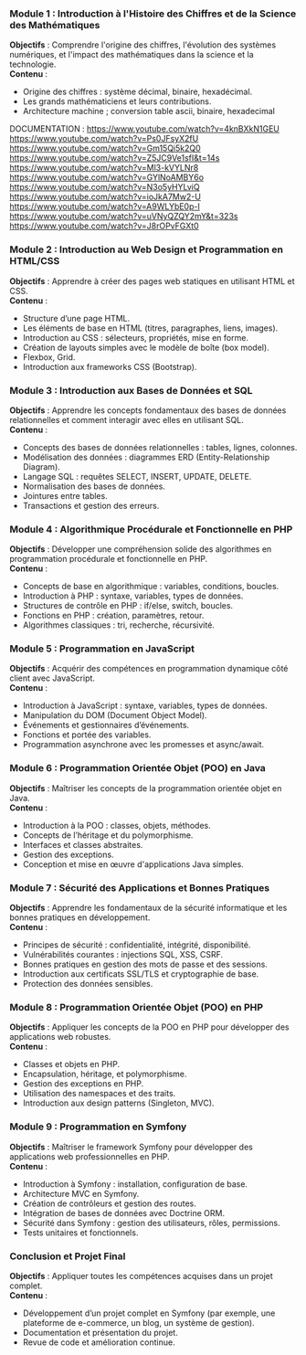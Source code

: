 ### Module 1 : Introduction à l'Histoire des Chiffres et de la Science des Mathématiques
**Objectifs** : Comprendre l'origine des chiffres, l'évolution des systèmes numériques, et l'impact des mathématiques dans la science et la technologie.  
**Contenu** :
- Origine des chiffres : système décimal, binaire, hexadécimal.
- Les grands mathématiciens et leurs contributions.
- Architecture machine ; conversion table ascii, binaire, hexadecimal
  
DOCUMENTATION : 
https://www.youtube.com/watch?v=4knBXkN1GEU  
https://www.youtube.com/watch?v=Ps0JFsyX2fU  
https://www.youtube.com/watch?v=Gm15Qi5k2Q0  
https://www.youtube.com/watch?v=Z5JC9Ve1sfI&t=14s  
https://www.youtube.com/watch?v=Ml3-kVYLNr8  
https://www.youtube.com/watch?v=GYlNoAMBY6o  
https://www.youtube.com/watch?v=N3o5yHYLviQ  
https://www.youtube.com/watch?v=ioJkA7Mw2-U  
https://www.youtube.com/watch?v=A9WLYbE0p-I  
https://www.youtube.com/watch?v=uVNyQZQY2mY&t=323s  
https://www.youtube.com/watch?v=J8rOPvFGXt0  


### Module 2 : Introduction au Web Design et Programmation en HTML/CSS
**Objectifs** : Apprendre à créer des pages web statiques en utilisant HTML et CSS.  
**Contenu** :
- Structure d’une page HTML.
- Les éléments de base en HTML (titres, paragraphes, liens, images).
- Introduction au CSS : sélecteurs, propriétés, mise en forme.
- Création de layouts simples avec le modèle de boîte (box model).
- Flexbox, Grid.
- Introduction aux frameworks CSS (Bootstrap).

### Module 3 : Introduction aux Bases de Données et SQL
**Objectifs** : Apprendre les concepts fondamentaux des bases de données relationnelles et comment interagir avec elles en utilisant SQL.  
**Contenu** :
- Concepts des bases de données relationnelles : tables, lignes, colonnes.
- Modélisation des données : diagrammes ERD (Entity-Relationship Diagram).
- Langage SQL : requêtes SELECT, INSERT, UPDATE, DELETE.
- Normalisation des bases de données.
- Jointures entre tables.
- Transactions et gestion des erreurs.

### Module 4 : Algorithmique Procédurale et Fonctionnelle en PHP
**Objectifs** : Développer une compréhension solide des algorithmes en programmation procédurale et fonctionnelle en PHP.  
**Contenu** :
- Concepts de base en algorithmique : variables, conditions, boucles.
- Introduction à PHP : syntaxe, variables, types de données.
- Structures de contrôle en PHP : if/else, switch, boucles.
- Fonctions en PHP : création, paramètres, retour.
- Algorithmes classiques : tri, recherche, récursivité.

### Module 5 : Programmation en JavaScript
**Objectifs** : Acquérir des compétences en programmation dynamique côté client avec JavaScript.  
**Contenu** :
- Introduction à JavaScript : syntaxe, variables, types de données.
- Manipulation du DOM (Document Object Model).
- Événements et gestionnaires d’événements.
- Fonctions et portée des variables.
- Programmation asynchrone avec les promesses et async/await.

### Module 6 : Programmation Orientée Objet (POO) en Java
**Objectifs** : Maîtriser les concepts de la programmation orientée objet en Java.  
**Contenu** :
- Introduction à la POO : classes, objets, méthodes.
- Concepts de l’héritage et du polymorphisme.
- Interfaces et classes abstraites.
- Gestion des exceptions.
- Conception et mise en œuvre d'applications Java simples.

### Module 7 : Sécurité des Applications et Bonnes Pratiques
**Objectifs** : Apprendre les fondamentaux de la sécurité informatique et les bonnes pratiques en développement.  
**Contenu** :
- Principes de sécurité : confidentialité, intégrité, disponibilité.
- Vulnérabilités courantes : injections SQL, XSS, CSRF.
- Bonnes pratiques en gestion des mots de passe et des sessions.
- Introduction aux certificats SSL/TLS et cryptographie de base.
- Protection des données sensibles.

### Module 8 : Programmation Orientée Objet (POO) en PHP
**Objectifs** : Appliquer les concepts de la POO en PHP pour développer des applications web robustes.  
**Contenu** :
- Classes et objets en PHP.
- Encapsulation, héritage, et polymorphisme.
- Gestion des exceptions en PHP.
- Utilisation des namespaces et des traits.
- Introduction aux design patterns (Singleton, MVC).

### Module 9 : Programmation en Symfony
**Objectifs** : Maîtriser le framework Symfony pour développer des applications web professionnelles en PHP.  
**Contenu** :
- Introduction à Symfony : installation, configuration de base.
- Architecture MVC en Symfony.
- Création de contrôleurs et gestion des routes.
- Intégration de bases de données avec Doctrine ORM.
- Sécurité dans Symfony : gestion des utilisateurs, rôles, permissions.
- Tests unitaires et fonctionnels.

### Conclusion et Projet Final
**Objectifs** : Appliquer toutes les compétences acquises dans un projet complet.  
**Contenu** :
- Développement d’un projet complet en Symfony (par exemple, une plateforme de e-commerce, un blog, un système de gestion).
- Documentation et présentation du projet.
- Revue de code et amélioration continue.
